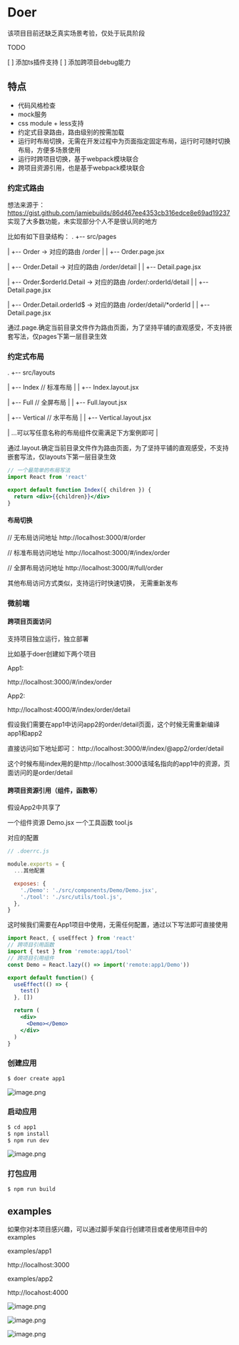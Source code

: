 
# Doer

该项目目前还缺乏真实场景考验，仅处于玩具阶段

TODO

[ ] 添加ts插件支持
[ ] 添加跨项目debug能力

## 特点

* 代码风格检查
* mock服务
* css module + less支持
* 约定式目录路由，路由级别的按需加载
* 运行时布局切换，无需在开发过程中为页面指定固定布局，运行时可随时切换布局，方便多场景使用
* 运行时跨项目切换，基于webpack模块联合
* 跨项目资源引用，也是基于webpack模块联合

### 约定式路由

想法来源于：https://gist.github.com/jamiebuilds/86d467ee4353cb316edce8e69ad19237
实现了大多数功能，未实现部分个人不是很认同的地方

比如有如下目录结构：
.
+-- src/pages

|   +-- Order -> 对应的路由 /order
|   |   +-- Order.page.jsx

|   +-- Order.Detail -> 对应的路由 /order/detail
|   |   +-- Detail.page.jsx

|   +-- Order.$orderId.Detail -> 对应的路由 /order/:orderId/detail
|   |   +-- Detail.page.jsx

|   +-- Order.Detail.orderId$ -> 对应的路由 /order/detail/*orderId
|   |   +-- Detail.page.jsx

通过.page.确定当前目录文件作为路由页面，为了坚持平铺的直观感受，不支持嵌套写法，仅pages下第一层目录生效

### 约定式布局

.
+-- src/layouts

|   +-- Index // 标准布局
|   |   +-- Index.layout.jsx

|   +-- Full // 全屏布局
|   |   +-- Full.layout.jsx

|   +-- Vertical // 水平布局
|   |   +-- Vertical.layout.jsx

| ...可以写任意名称的布局组件仅需满足下方案例即可
|

通过.layout.确定当前目录文件作为路由页面，为了坚持平铺的直观感受，不支持嵌套写法，仅layouts下第一层目录生效

```jsx
// 一个最简单的布局写法
import React from 'react'

export default function Index({ children }) {
  return <div>{{children}}</div>
}
```

#### 布局切换

// 无布局访问地址
http://localhost:3000/#/order

// 标准布局访问地址
http://localhost:3000/#/index/order

// 全屏布局访问地址
http://localhost:3000/#/full/order

其他布局访问方式类似，支持运行时快速切换， 无需重新发布

### 微前端

#### 跨项目页面访问

支持项目独立运行，独立部署

比如基于doer创建如下两个项目

App1:

http://localhost:3000/#/index/order

App2:

http://localhost:4000/#/index/order/detail

假设我们需要在app1中访问app2的order/detail页面，这个时候无需重新编译app1和app2

直接访问如下地址即可：
http://localhost:3000/#/index/@app2/order/detail

这个时候布局index用的是http://localhost:3000该域名指向的app1中的资源，页面访问的是order/detail

#### 跨项目资源引用（组件，函数等）

假设App2中共享了

一个组件资源 Demo.jsx
一个工具函数 tool.js

对应的配置
```js
// .doerrc.js

module.exports = {
  ...其他配置

  exposes: {
    './Demo': './src/components/Demo/Demo.jsx',
    './tool': './src/utils/tool.js',
  },
}
```

这时候我们需要在App1项目中使用，无需任何配置，通过以下写法即可直接使用

```jsx
import React, { useEffect } from 'react'
// 跨项目引用函数
import { test } from 'remote:app1/tool'
// 跨项目引用组件
const Demo = React.lazy(() => import('remote:app1/Demo'))

export default function() {
  useEffect(() => {
    test()
  }, [])

  return (
    <div>
      <Demo></Demo>
    </div>
  )
}
```

### 创建应用

```bash
$ doer create app1
```

![image.png](https://upload-images.jianshu.io/upload_images/12992535-8c8aaad2c0fb0ab3.png?imageMogr2/auto-orient/strip%7CimageView2/2/w/1240)

### 启动应用

```bash
$ cd app1
$ npm install
$ npm run dev
```
![image.png](https://upload-images.jianshu.io/upload_images/12992535-85cdc8dbd6f0f737.png?imageMogr2/auto-orient/strip%7CimageView2/2/w/1240)

### 打包应用

```bash
$ npm run build
```

## examples

如果你对本项目感兴趣，可以通过脚手架自行创建项目或者使用项目中的examples

examples/app1

http://localhost:3000

examples/app2

http://locahost:4000

![image.png](https://upload-images.jianshu.io/upload_images/12992535-61766f17415856e3.png?imageMogr2/auto-orient/strip%7CimageView2/2/w/1240)

![image.png](https://upload-images.jianshu.io/upload_images/12992535-5ad9eeedd5a8fbaa.png?imageMogr2/auto-orient/strip%7CimageView2/2/w/1240)

![image.png](https://upload-images.jianshu.io/upload_images/12992535-ec8bbe30c3713ff5.png?imageMogr2/auto-orient/strip%7CimageView2/2/w/1240)